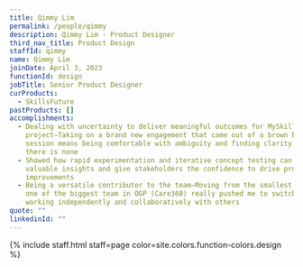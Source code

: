 ```yaml
---
title: Qimmy Lim
permalink: /people/qimmy
description: Qimmy Lim - Product Designer
third_nav_title: Product Design
staffId: qimmy
name: Qimmy Lim
joinDate: April 3, 2023
functionId: design
jobTitle: Senior Product Designer
curProducts:
  - SkillsFuture
pastProducts: []
accomplishments:
  - Dealing with uncertainty to deliver meaningful outcomes for MySkillsFuture
    project—Taking on a brand new engagement that came out of a brown bag
    session means being comfortable with ambiguity and finding clarity where
    there is none
  - Showed how rapid experimentation and iterative concept testing can provide
    valuable insights and give stakeholders the confidence to drive product
    improvements
  - Being a versatile contributor to the team—Moving from the smallest (SSG) to
    one of the biggest team in OGP (Care360) really pushed me to switch between
    working independently and collaboratively with others
quote: ""
linkedinId: ""
---
```


{% include staff.html staff=page color=site.colors.function-colors.design %}

